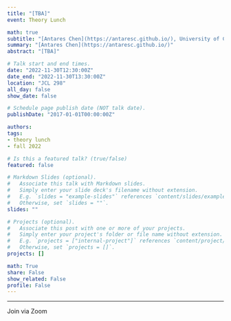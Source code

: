```yaml
---
title: "[TBA]"
event: Theory Lunch

math: true
subtitle: "[Antares Chen](https://antaresc.github.io/), University of Chicago"
summary: "[Antares Chen](https://antaresc.github.io/)"
abstract: "[TBA]"

# Talk start and end times.
date: "2022-11-30T12:30:00Z"
date_end: "2022-11-30T13:30:00Z"
location: "JCL 298"
all_day: false
show_date: false

# Schedule page publish date (NOT talk date).
publishDate: "2017-01-01T00:00:00Z"

authors:
tags:
- theory lunch
- fall 2022

# Is this a featured talk? (true/false)
featured: false

# Markdown Slides (optional).
#   Associate this talk with Markdown slides.
#   Simply enter your slide deck's filename without extension.
#   E.g. `slides = "example-slides"` references `content/slides/example-slides.md`.
#   Otherwise, set `slides = ""`.
slides: ""

# Projects (optional).
#   Associate this post with one or more of your projects.
#   Simply enter your project's folder or file name without extension.
#   E.g. `projects = ["internal-project"]` references `content/project/deep-learning/index.md`.
#   Otherwise, set `projects = []`.
projects: []

math: True
share: False
show_related: False
profile: False
---
```


---

Join via Zoom

